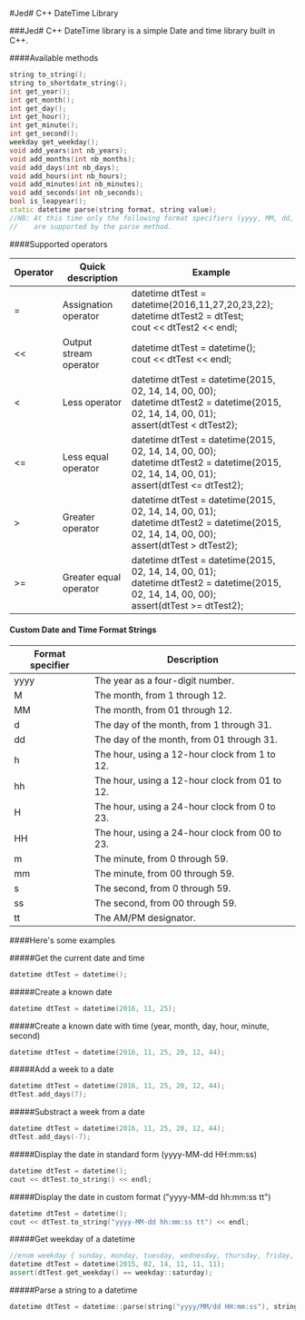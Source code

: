 #Jed# C++ DateTime Library

###Jed# C++ DateTime library is a simple Date and time library built in C++.

####Available methods
```c++
string to_string();
string to_shortdate_string();
int get_year();
int get_month();
int get_day();
int get_hour();
int get_minute();
int get_second();
weekday get_weekday();
void add_years(int nb_years);
void add_months(int nb_months);
void add_days(int nb_days);
void add_hours(int nb_hours);
void add_minutes(int nb_minutes);
void add_seconds(int nb_seconds);
bool is_leapyear();
static datetime parse(string format, string value); 
//NB: At this time only the following format specifiers (yyyy, MM, dd, HH, mm and ss) 
//    are supported by the parse method.
```	

####Supported operators

| Operator | Quick description | Example |
| --- | --- | --- |
| = | Assignation operator | datetime dtTest = datetime(2016,11,27,20,23,22);<br>datetime dtTest2 = dtTest;<br>cout << dtTest2 << endl; |
| <<  | Output stream operator | datetime dtTest = datetime();<br>cout << dtTest << endl; |
| < | Less operator | datetime dtTest = datetime(2015, 02, 14, 14, 00, 00);<br>datetime dtTest2 = datetime(2015, 02, 14, 14, 00, 01);<br>assert(dtTest < dtTest2); |
| <= | Less equal operator | datetime dtTest = datetime(2015, 02, 14, 14, 00, 00);<br>datetime dtTest2 = datetime(2015, 02, 14, 14, 00, 01);<br>assert(dtTest <= dtTest2); |
| > | Greater operator | datetime dtTest = datetime(2015, 02, 14, 14, 00, 01);<br>datetime dtTest2 = datetime(2015, 02, 14, 14, 00, 00);<br>assert(dtTest > dtTest2); |
| >= | Greater equal operator | datetime dtTest = datetime(2015, 02, 14, 14, 00, 01);<br>datetime dtTest2 = datetime(2015, 02, 14, 14, 00, 00);<br>assert(dtTest >= dtTest2); |
	
#### Custom Date and Time Format Strings

| Format specifier | Description |
| --- | --- |
| yyyy | The year as a four-digit number. |
| M | The month, from 1 through 12. |
| MM | The month, from 01 through 12. |
| d | The day of the month, from 1 through 31. |
| dd | The day of the month, from 01 through 31. |
| h | The hour, using a 12-hour clock from 1 to 12. |
| hh | The hour, using a 12-hour clock from 01 to 12. |
| H | The hour, using a 24-hour clock from 0 to 23. |
| HH | The hour, using a 24-hour clock from 00 to 23. |
| m | The minute, from 0 through 59. |
| mm | The minute, from 00 through 59. |
| s | The second, from 0 through 59. |
| ss | The second, from 00 through 59. |
| tt | The AM/PM designator. |

####Here's some examples

#####Get the current date and time

```c++
datetime dtTest = datetime();
```

#####Create a known date

```c++
datetime dtTest = datetime(2016, 11, 25);
```

#####Create a known date with time (year, month, day, hour, minute, second)

```c++
datetime dtTest = datetime(2016, 11, 25, 20, 12, 44);
```

#####Add a week to a date

```c++
datetime dtTest = datetime(2016, 11, 25, 20, 12, 44);
dtTest.add_days(7);
```

#####Substract a week from a date

```c++
datetime dtTest = datetime(2016, 11, 25, 20, 12, 44);
dtTest.add_days(-7);
```

#####Display the date in standard form (yyyy-MM-dd HH:mm:ss)

```c++
datetime dtTest = datetime();
cout << dtTest.to_string() << endl;
```

#####Display the date in custom format ("yyyy-MM-dd hh:mm:ss tt")

```c++
datetime dtTest = datetime();
cout << dtTest.to_string("yyyy-MM-dd hh:mm:ss tt") << endl;
```

#####Get weekday of a datetime

```c++
//enum weekday { sunday, monday, tuesday, wednesday, thursday, friday, saturday };
datetime dtTest = datetime(2015, 02, 14, 11, 11, 11);
assert(dtTest.get_weekday() == weekday::saturday);
```

#####Parse a string to a datetime

```c++
datetime dtTest = datetime::parse(string("yyyy/MM/dd HH:mm:ss"), string("2016-08-18 23:14:42"));
```
